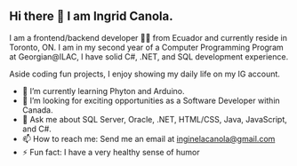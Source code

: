 Hi there 👋 I am Ingrid Canola. 
-----------------------------------

I am a frontend/backend developer 👨‍💻 from Ecuador and currently reside in Toronto, ON. I am in my second year of a Computer Programming Program at Georgian@ILAC, I have solid C#, .NET, and SQL development experience.

Aside coding fun projects, I enjoy showing my daily life on my IG account.

- 🌱 I’m currently learning Phyton and Arduino.
- 💞️ I’m looking for exciting opportunities as a Software Developer within Canada.
- 💬 Ask me about SQL Server, Oracle, .NET, HTML/CSS, Java, JavaScript, and C#.
- 📫 How to reach me: Send me an email at inginelacanola@gmail.com
- ⚡ Fun fact: I have a very healthy sense of humor 


<!---
igcanola/igcanola is a ✨ special ✨ repository because its `README.md` (this file) appears on your GitHub profile.
You can click the Preview link to take a look at your changes.
--->

